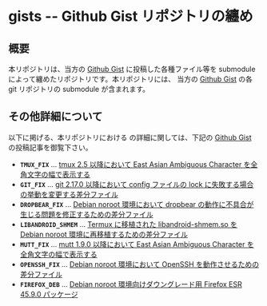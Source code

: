 # gists -- Github Gist リポジトリの纏め

## 概要

本リポジトリは、当方の [Github Gist][GIST] に投稿した各種ファイル等を submodule によって纏めたリポジトリです。本リポジトリには、 当方の [Github Gist][GIST] の各 git リポジトリの submodule が含まれます。

## その他詳細について

以下に掲げる、本リポジトリにおける の詳細に関しては、下記の [Github Gist][GIST] の投稿記事を御覧下さい。

- **```TMUX_FIX```** … [tmux 2.5 以降において East Asian Ambiguous Character を全角文字の幅で表示する][TMUX]
- **```GIT_FIX```** … [git 2.17.0 以降において config ファイルの lock に失敗する場合の挙動を変更する差分ファイル][GIT_]
- **```DROPBEAR_FIX```** … [Debian noroot 環境において dropbear の動作に不具合が生じる問題を修正するための差分ファイル][DROP]
- **```LIBANDROID_SHMEM```** … [Termux に移植された libandroid-shmem.so を Debian noroot 環境に再移植するための差分ファイル][SHM_]
- **```MUTT_FIX```** … [mutt 1.9.0 以降において East Asian Ambiguous Character を全角文字の幅で表示する][MUTT]
- **```OPENSSH_FIX```** … [Debian noroot 環境において OpenSSH を動作させるための差分ファイル][OSSH]
- **```FIREFOX_DEB```** … [Debian noroot 環境向けダウングレード用 Firefox ESR 45.9.0 パッケージ][FIRE]

<!-- 外部リンク一覧 -->

[GIST]:https://gist.github.com/z80oolong/
[TMUX]:https://gist.github.com/z80oolong/e65baf0d590f62fab8f4f7c358cbcc34
[GIT_]:https://gist.github.com/z80oolong/d33892b66257242b347211c944de78c8
[DROP]:https://gist.github.com/z80oolong/3e353bd8f0b44f415880d047b4dad4af
[SHM_]:https://gist.github.com/z80oolong/247dbbb0a7d83a1dea98de2939327432
[MUTT]:https://gist.github.com/z80oolong/606a36ba7d1b456e60b30db17fdc8c54
[OSSH]:https://gist.github.com/z80oolong/20d389ca32ecb16be83360918213524c
[FIRE]:https://gist.github.com/z80oolong/aced467dc37d55f28082c32a07e3f285
